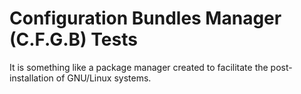 # Configuration Bundles Manager (C.F.G.B) Tests
It is something like a package manager created to facilitate the post-installation of GNU/Linux systems.
